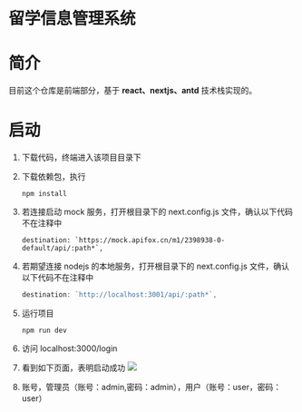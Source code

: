# 留学信息管理系统

# 简介


目前这个仓库是前端部分，基于 **react、nextjs、antd** 技术栈实现的。
# 启动

1. 下载代码，终端进入该项目目录下
2. 下载依赖包，执行

   ```shell
   npm install
   ```

3. 若连接启动 mock 服务，打开根目录下的 next.config.js 文件，确认以下代码不在注释中

   ```
   destination: `https://mock.apifox.cn/m1/2398938-0-default/api/:path*`,
   ```

4. 若期望连接 nodejs 的本地服务，打开根目录下的 next.config.js 文件，确认以下代码不在注释中

   ```javascript
   destination: `http://localhost:3001/api/:path*`,
   ```

5. 运行项目

   ```shell
   npm run dev
   ```

6. 访问 localhost:3000/login
7. 看到如下页面，表明启动成功
   ![](https://raw.githubusercontent.com/calmound/book-admin-react/master/screenshot/2.png)
8. 账号，管理员（账号：admin,密码：admin），用户（账号：user，密码：user）

